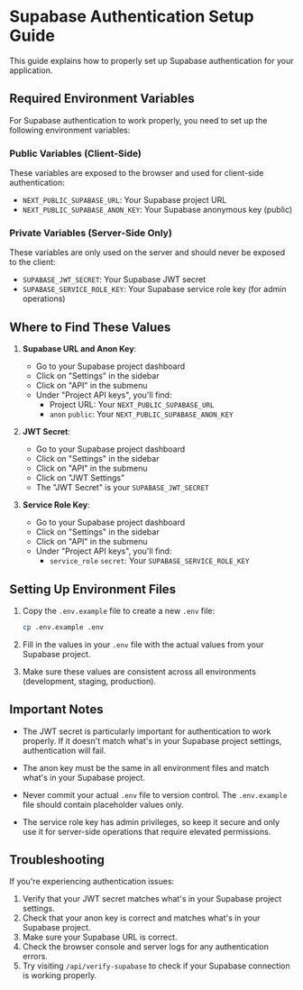 <!--

 * Copyright (c) 2025 Cosmo Exploit Group LLC. All Rights Reserved.
 * 
 * PROPRIETARY AND CONFIDENTIAL
 * 
 * This file is part of the Cosmo Exploit Group LLC Weight Management System.
 * Unauthorized copying of this file, via any medium is strictly prohibited.
 * 
 * This file contains proprietary and confidential information of 
 * Cosmo Exploit Group LLC and may not be copied, distributed, or used
 * in any way without explicit written permission.
 

-->

# Supabase Authentication Setup Guide

This guide explains how to properly set up Supabase authentication for your application.

## Required Environment Variables

For Supabase authentication to work properly, you need to set up the following environment variables:

### Public Variables (Client-Side)

These variables are exposed to the browser and used for client-side authentication:

- `NEXT_PUBLIC_SUPABASE_URL`: Your Supabase project URL
- `NEXT_PUBLIC_SUPABASE_ANON_KEY`: Your Supabase anonymous key (public)

### Private Variables (Server-Side Only)

These variables are only used on the server and should never be exposed to the client:

- `SUPABASE_JWT_SECRET`: Your Supabase JWT secret
- `SUPABASE_SERVICE_ROLE_KEY`: Your Supabase service role key (for admin operations)

## Where to Find These Values

1. **Supabase URL and Anon Key**:

   - Go to your Supabase project dashboard
   - Click on "Settings" in the sidebar
   - Click on "API" in the submenu
   - Under "Project API keys", you'll find:
     - Project URL: Your `NEXT_PUBLIC_SUPABASE_URL`
     - `anon` `public`: Your `NEXT_PUBLIC_SUPABASE_ANON_KEY`

2. **JWT Secret**:

   - Go to your Supabase project dashboard
   - Click on "Settings" in the sidebar
   - Click on "API" in the submenu
   - Click on "JWT Settings"
   - The "JWT Secret" is your `SUPABASE_JWT_SECRET`

3. **Service Role Key**:
   - Go to your Supabase project dashboard
   - Click on "Settings" in the sidebar
   - Click on "API" in the submenu
   - Under "Project API keys", you'll find:
     - `service_role` `secret`: Your `SUPABASE_SERVICE_ROLE_KEY`

## Setting Up Environment Files

1. Copy the `.env.example` file to create a new `.env` file:

   ```bash
   cp .env.example .env
   ```

2. Fill in the values in your `.env` file with the actual values from your Supabase project.

3. Make sure these values are consistent across all environments (development, staging, production).

## Important Notes

- The JWT secret is particularly important for authentication to work properly. If it doesn't match what's in your Supabase project settings, authentication will fail.

- The anon key must be the same in all environment files and match what's in your Supabase project.

- Never commit your actual `.env` file to version control. The `.env.example` file should contain placeholder values only.

- The service role key has admin privileges, so keep it secure and only use it for server-side operations that require elevated permissions.

## Troubleshooting

If you're experiencing authentication issues:

1. Verify that your JWT secret matches what's in your Supabase project settings.
2. Check that your anon key is correct and matches what's in your Supabase project.
3. Make sure your Supabase URL is correct.
4. Check the browser console and server logs for any authentication errors.
5. Try visiting `/api/verify-supabase` to check if your Supabase connection is working properly.
